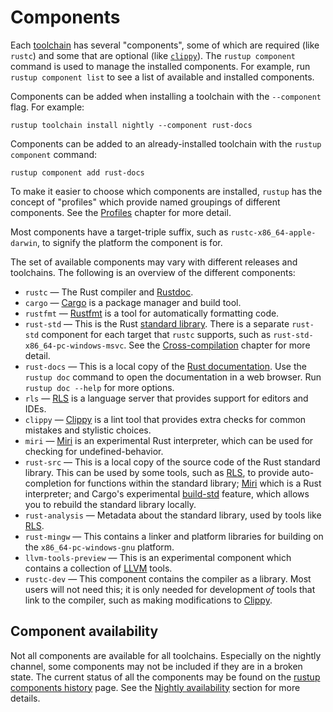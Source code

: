 # Components

Each [toolchain] has several "components", some of which are required (like
`rustc`) and some that are optional (like [`clippy`][clippy]). The `rustup
component` command is used to manage the installed components. For example,
run `rustup component list` to see a list of available and installed
components.

Components can be added when installing a toolchain with the `--component`
flag. For example:

```console
rustup toolchain install nightly --component rust-docs
```

Components can be added to an already-installed toolchain with the `rustup
component` command:

```console
rustup component add rust-docs
```

To make it easier to choose which components are installed, `rustup` has the
concept of "profiles" which provide named groupings of different components.
See the [Profiles] chapter for more detail.

Most components have a target-triple suffix, such as
`rustc-x86_64-apple-darwin`, to signify the platform the component is for.

The set of available components may vary with different releases and
toolchains. The following is an overview of the different components:

* `rustc` — The Rust compiler and [Rustdoc].
* `cargo` — [Cargo] is a package manager and build tool.
* `rustfmt` — [Rustfmt] is a tool for automatically formatting code.
* `rust-std` — This is the Rust [standard library]. There is a separate
  `rust-std` component for each target that `rustc` supports, such as
  `rust-std-x86_64-pc-windows-msvc`. See the [Cross-compilation] chapter for
  more detail.
* `rust-docs` — This is a local copy of the [Rust documentation]. Use the
  `rustup doc` command to open the documentation in a web browser. Run `rustup
  doc --help` for more options.
* `rls` — [RLS] is a language server that provides support for editors and
  IDEs.
* `clippy` — [Clippy] is a lint tool that provides extra checks for common
  mistakes and stylistic choices.
* `miri` — [Miri] is an experimental Rust interpreter, which can be used for
  checking for undefined-behavior.
* `rust-src` — This is a local copy of the source code of the Rust standard
  library. This can be used by some tools, such as [RLS], to provide
  auto-completion for functions within the standard library; [Miri] which is a
  Rust interpreter; and Cargo's experimental [build-std] feature, which allows
  you to rebuild the standard library locally.
* `rust-analysis` — Metadata about the standard library, used by tools like
  [RLS].
* `rust-mingw` — This contains a linker and platform libraries for building on
  the `x86_64-pc-windows-gnu` platform.
* `llvm-tools-preview` — This is an experimental component which contains a
  collection of [LLVM] tools.
* `rustc-dev` — This component contains the compiler as a library. Most users
  will not need this; it is only needed for development *of* tools that link
  to the compiler, such as making modifications to [Clippy].

## Component availability

Not all components are available for all toolchains. Especially on the nightly
channel, some components may not be included if they are in a broken state.
The current status of all the components may be found on the [rustup
components history] page. See the [Nightly availability] section for more
details.

[toolchain]: toolchains.md
[standard library]: https://doc.rust-lang.org/std/
[rust documentation]: https://doc.rust-lang.org/
[cross-compilation]: ../cross-compilation.md
[build-std]: https://doc.rust-lang.org/nightly/cargo/reference/unstable.html#build-std
[miri]: https://github.com/rust-lang/miri/
[RLS]: https://github.com/rust-lang/rls
[rustdoc]: https://doc.rust-lang.org/rustdoc/
[cargo]: https://doc.rust-lang.org/cargo/
[clippy]: https://github.com/rust-lang/rust-clippy
[LLVM]: https://llvm.org/
[rustfmt]: https://github.com/rust-lang/rustfmt
[rustup components history]: https://rust-lang.github.io/rustup-components-history/
[profiles]: profiles.md
[nightly availability]: channels.md#nightly-availability
